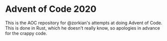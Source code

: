# Advent of Code 2020

This is the AOC repository for @zorkian's attempts at doing Advent of
Code. This is done in Rust, which he doesn't really know, so apologies
in advance for the crappy code.
